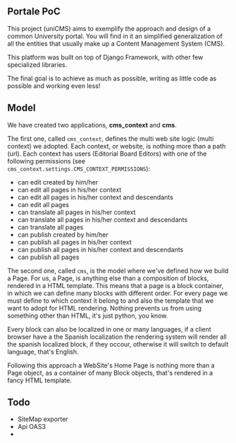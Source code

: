 Portale PoC
-----------


This project (uniCMS) aims to exemplify the approach and design of a common University portal.
You will find in it an simplified generalization of all
the entities that usually make up a Content Management System (CMS).

This platform was built on top of Django Framework, with other few specialized libraries.

The final goal is to achieve as much as possible, writing as little code as possible and working even less!

Model
-----

We have created two applications, __cms_context__ and __cms__.

The first one, called `cms_context`, defines the multi web site logic (multi context) we adopted.
Each context, or website, is nothing more than a
path (url). Each context has users (Editorial Board Editors) with one
of the following permissions (see `cms_context.settings.CMS_CONTEXT_PERMISSIONS`):

- can edit created by him/her
- can edit all pages in his/her context
- can edit all pages in his/her context and descendants
- can edit all pages
- can translate all pages in his/her context
- can translate all pages in his/her context and descendants
- can translate all pages
- can publish created by him/her
- can publish all pages in his/her context
- can publish all pages in his/her context and descendants
- can publish all pages

The second one, called `cms`, is the model where we've defined how we build a Page.
For us, a Page, is anything else than a composition of blocks, rendered in a
HTML template. This means that a page is a block container, in which we can
define many blocks with different order. For every page we must define
to which context it belong to and also the template that we want to adopt for HTML rendering.
Nothing prevents us from using something other than HTML, it's just python, you know.

Every block can also be localized in one or many languages, if a client browser have a
the Spanish localization the rendering system will render all the spanish
localized block, if they occour, otherwise it will switch to default
language, that's English.

Following this approach a WebSite's Home Page is nothing more than a Page object, as a container
of many Block objects, that's rendered in a fancy HTML template.



Todo
----

- SiteMap exporter
- Api OAS3
-
